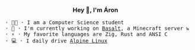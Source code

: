### <div align="center">Hey 👋, I'm Áron</div>

<pre>
 · 👨‍🎓 · I am a Computer Science student
 · 🔭 · I'm currently working on <a href="https://github.com/abachrati/basalt">Basalt</a>, a Minecraft server written in Zig
 · ⚡ · My favorite languages are Zig, Rust and ANSI C
 · 💻 · I daily drive <a href="https://alpinelinux.org">Alpine Linux</a>
</pre>
